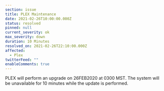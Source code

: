 ```yaml
---
section: issue
title: PLEX Maintenance
date: 2021-02-26T10:00:00.000Z
status: resolved
pinned: null
current_severity: ok
max_severity: down
duration: 10 Minutes
resolved_on: 2021-02-26T22:10:00.000Z
affected:
  - Plex
twitterFeed: ""
enableComments: true
---
```

PLEX will perform an upgrade on 26FEB2020 at 0300 MST. The system will be unavailable for 10 minutes while the update is performed.